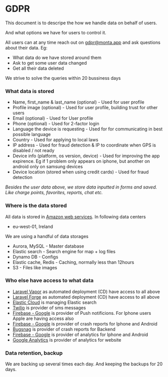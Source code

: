 # GDPR

This document is to descripe the how we handle data on behalf of users.

And what options we have for users to control it.

All users can at any time reach out on gdpr@monta.app and ask questions about their data. Eg:

 - What data do we have stored around them
 - Ask to get some user data changed
 - Get all their data deleted
 
 We strive to solve the queries within 20 bussiness days
 
 ### What data is stored
 
 - Name, first_name & last_name (optional) - Used for user profile
 - Profile image (optional) - Used for user profile, building trust for other users
 - Email (optional) - Used for User profile
 - Phone (optional) - Used for 2-factor login
 - Language the device is requesting - Used for for communicating in best possible language
 - Country - Used for applying to local laws
 - IP address - Used for fraud detection & IP to coordinate when GPS is disabled / not ready
 - Device info (platform, os version, device) - Used for improving the app expirence. Eg if 1 problem only appears on iphone, but another on android only on samsung devices
 - Device location (stored when using credit cards) - Used for fraud detection

_Besides the user data above, we store data inputted in forms and saved. Like charge points, favorites, reports, chat etc._

### Where is the data stored

All data is stored in [Amazon web services](https://aws.amazon.com/). In following data centers

 - eu-west-01, Ireland

We are using a handful of data storages

 - Aurora, MySQL - Master database
 - Elastic search - Search engine for map + log files
 - Dynamo DB - Configs
 - Elastic cache, Redis - Caching, normally less than 12hours
 - S3 - Files like images

### Who else have access to what data

 - [Laravel Vapor](http://vapor.laravel.com/) as automated deployment (CD) have access to all above
 - [Laravel Forge](http://forge.laravel.com/) as automated deployment (CD) have access to all above
 - [Elastic Cloud](https://cloud.elastic.co) is managing Elastic search
 - [Twilio](https://www.twilio.com) is provider of sms messages
 - [Firebase - Google](https://firebase.google.com/) is provider of Push notificions. For Iphone users Apple are having access also
 - [Firebase - Google](https://firebase.google.com/) is provider of crash reports for Iphone and Android
 - [Bugsnag](https://bugsnag.com/) is provider of crash reports for Backend
 - [Firebase - Google](https://firebase.google.com/) is provider of analytics for Iphone and Android
 - [Google Analytics](https://analytics.google.com/) is provider of analytics for website

### Data retention, backup

We are backing up several times each day. And keeping the backups for 20 days.
